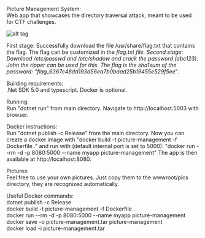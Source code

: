 Picture Management System:  
Web app that showcases the directory traversal attack, meant to be used for CTF
challenges.

![alt tag](https://repository-images.githubusercontent.com/351836336/20f54700-a362-11eb-967e-7d5f7cce93d0)

First stage:
Successfully download the file /usr/share/flag.txt that contains the flag.
The flag can be customized in the _flag.txt file.
Second stage:
Download /etc/passwd and /etc/shadow and crack the password (abc123).
John the ripper can be used for this. The flag is the sha1sum of the
password: "flag_6367c48dd193d56ea7b0baad25b19455e529f5ee_".

Building requirements:  
.Net SDK 5.0 and typescript. Docker is optional.

Running:  
Run "dotnet run" from main directory. 
Navigate to http://localhost:5003 with browser.

Docker instructions:  
Run "dotnet publish -c Release" from the main directory.
Now you can create a docker image with
"docker build -t picture-management -f Dockerfile ."
and run with (default internal port is set to 5000):
"docker run --rm -d -p 8080:5000 --name myapp picture-management"
The app is then available at http://localhost:8080.

Pictures:  
Feel free to use your own pictures.
Just copy them to the wwwroot/pics directory, they are recognized
automatically. 

Useful Docker commands:  
dotnet publish -c Release  
docker build -t picture-management -f Dockerfile .  
docker run --rm -d -p 8080:5000 --name myapp picture-management  
docker save -o picture-management.tar picture-management  
docker load -i picture-management.tar  


